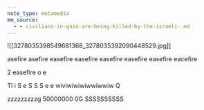 ```yaml
---
note_type: metamedia
mm_source:
  - - civilians-in-gaza-are-being-killed-by-the-israeli-.md
---
```


![[3278035398549681368_3278035392090448529.jpg]]

asefire
asefire
easefire
easefire
easefire
easefire
easefire
eacefire

2
easefire
o
e

Tl i S e S S S e e
wiviwiwiwiwwiwwiw
Q

zzzzzzzzzg
50000000 0G
SSSSSSSSSS

